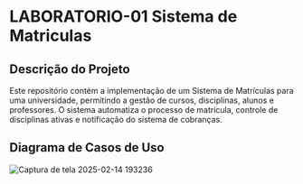 # LABORATORIO-01  Sistema de Matriculas

## Descrição do Projeto

Este repositório contém a implementação de um Sistema de Matrículas para uma universidade, permitindo a gestão de cursos, disciplinas, alunos e professores. O sistema automatiza o processo de matrícula, controle de disciplinas ativas e notificação do sistema de cobranças.

## Diagrama de Casos de Uso
![Captura de tela 2025-02-14 193236](https://github.com/user-attachments/assets/4bf2d086-f621-48bd-a07f-8830ea5cbea7)

